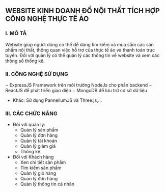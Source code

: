 ## WEBSITE KINH DOANH ĐỒ NỘI THẤT TÍCH HỢP CÔNG NGHỆ THỰC TẾ ẢO
### I. MÔ TẢ
Website giúp người dùng có thể dễ dàng tìm kiếm và mua sắm các sản phẩm nội thất, thông quan việc hỗ trợ của thực tế ảo và thanh toán trực tuyến. Đối với quản lý có thể quản lý các thông tin về website và 
xem các thông số thống kê.
### II. CÔNG NGHỆ SỬ DỤNG
− ExpressJS Framework trên môi trường NodeJs cho phần backend 
− ReactJS để phát triển giao diện 
− MongoDB để lưu trữ cơ sở dữ liệu 
- Khác: Sử dụng PannellumJS và Three.js,...
### III. CÁC CHỨC NĂNG
- Đối với quản lý:
  + Quản lý sản phẩm
  + Quản lý đơn hàng
  + Quản lý tài khoản
  + Quản lý giảm giá
  + Thống kê
- Đối với Khách hàng
  + Xen chi tiết sản phẩm
  + Tìm kiếm sản phẩm
  + Quản lý giỏ hàng
  + Quản lý đơn hàng
  + Quản lý thông tin cá nhân
